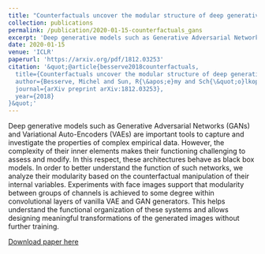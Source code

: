 ```yaml
---
title: "Counterfactuals uncover the modular structure of deep generative models"
collection: publications
permalink: /publication/2020-01-15-counterfactuals_gans
excerpt: 'Deep generative models such as Generative Adversarial Networks (GANs) and Variational Auto-Encoders (VAEs) are important tools to capture and investigate the properties of complex empirical data. However, the complexity of their inner elements makes their functioning challenging to assess and modify. In this respect, these architectures behave as black box models. In order to better understand the function of such networks, we analyze their modularity based on the counterfactual manipulation of their internal variables. Experiments with face images support that modularity between groups of channels is achieved to some degree within convolutional layers of vanilla VAE and GAN generators. This helps understand the functional organization of these systems and allows designing meaningful transformations of the generated images without further training.'
date: 2020-01-15
venue: 'ICLR'
paperurl: 'https://arxiv.org/pdf/1812.03253'
citation: '&quot;@article{besserve2018counterfactuals,
  title={Counterfactuals uncover the modular structure of deep generative models},
  author={Besserve, Michel and Sun, R{\&apos;e}my and Sch{\&quot;o}lkopf, Bernhard},
  journal={arXiv preprint arXiv:1812.03253},
  year={2018}
}&quot;'
---
```

Deep generative models such as Generative Adversarial Networks (GANs) and Variational Auto-Encoders (VAEs) are important tools to capture and investigate the properties of complex empirical data. However, the complexity of their inner elements makes their functioning challenging to assess and modify. In this respect, these architectures behave as black box models. In order to better understand the function of such networks, we analyze their modularity based on the counterfactual manipulation of their internal variables. Experiments with face images support that modularity between groups of channels is achieved to some degree within convolutional layers of vanilla VAE and GAN generators. This helps understand the functional organization of these systems and allows designing meaningful transformations of the generated images without further training.

[Download paper here](https://arxiv.org/pdf/1812.03253)

<!-- Recommended citation: "@article{besserve2018counterfactuals,
  title={Counterfactuals uncover the modular structure of deep generative models},
  author={Besserve, Michel and Sun, R{\'e}my and Sch{\"o}lkopf, Bernhard},
  journal={arXiv preprint arXiv:1812.03253},
  year={2018}
}" -->